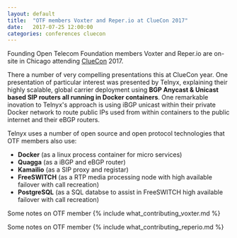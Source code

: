 ```yaml
---
layout: default
title:  "OTF members Voxter and Reper.io at ClueCon 2017"
date:   2017-07-25 12:00:00
categories: conferences cluecon 
---
```


Founding Open Telecom Foundation members Voxter and Reper.io are on-site in Chicago attending [ClueCon](https://www.cluecon.com) 2017. 

There a number of very compelling presentations this at ClueCon year. One presentation of particular interest was presented by Telnyx, explaining their highly scalable, global carrier deployment using **BGP Anycast & Unicast based SIP routers all running in Docker containers**. One remarkable inovation to Telnyx's approach is using iBGP unicast within their private Docker network to route public IPs used from within containers to the public internet and their eBGP routers. 

Telnyx uses a number of open source and open protocol technologies that OTF members also use:

* **Docker** (as a linux process container for micro services)
* **Quagga** (as a iBGP and eBGP router)
* **Kamailio** (as a SIP proxy and registar)
* **FreeSWITCH** (as a RTP media processing node with high available failover with call recreation)
* **PostgreSQL** (as a SQL databse to assist in FreeSWITCH high available failover with call recreation)

Some notes on OTF member {% include what_contributing_voxter.md %}

Some notes on OTF member {% include what_contributing_reperio.md %}
